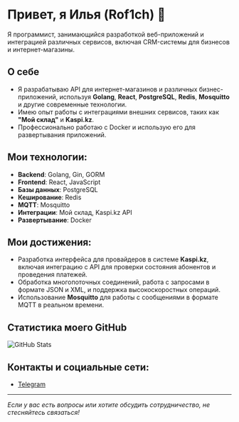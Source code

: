 # Привет, я Илья (Rof1ch) 👋

Я программист, занимающийся разработкой веб-приложений и интеграцией различных сервисов, включая CRM-системы для бизнесов и интернет-магазины.

## О себе
- Я разрабатываю API для интернет-магазинов и различных бизнес-приложений, используя **Golang**, **React**, **PostgreSQL**, **Redis**, **Mosquitto** и другие современные технологии.
- Имею опыт работы с интеграциями внешних сервисов, таких как **"Мой склад"** и **Kaspi.kz**.
- Профессионально работаю с Docker и использую его для развертывания приложений.

## Мои технологии:
- **Backend**: Golang, Gin, GORM
- **Frontend**: React, JavaScript
- **Базы данных**: PostgreSQL
- **Кеширование**: Redis
- **MQTT**: Mosquitto
- **Интеграции**: Мой склад, Kaspi.kz API
- **Развертывание**: Docker

## Мои достижения:
- Разработка интерфейса для провайдеров в системе **Kaspi.kz**, включая интеграцию с API для проверки состояния абонентов и проведения платежей.
- Обработка многопоточных соединений, работа с запросами в формате JSON и XML, и поддержка высокоскоростных операций.
- Использование **Mosquitto** для работы с сообщениями в формате MQTT в реальном времени.

## Статистика моего GitHub

![GitHub Stats](https://github-readme-stats.vercel.app/api?username=rof1ch&show_icons=true)

## Контакты и социальные сети:
- [Telegram](https://t.me/rof1ch)

---

_Если у вас есть вопросы или хотите обсудить сотрудничество, не стесняйтесь связаться!_
